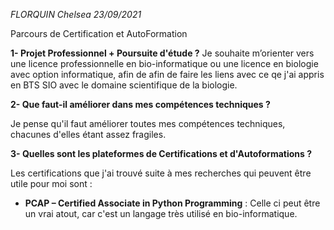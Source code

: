 *FLORQUIN Chelsea 23/09/2021*

Parcours de Certification et AutoFormation

**1- Projet Professionnel + Poursuite d'étude ?**
Je souhaite m’orienter vers une licence professionnelle en bio-informatique ou une licence en biologie avec option informatique, 
afin de afin de faire les liens avec ce qe j'ai appris en BTS SIO avec le domaine scientifique de la biologie.

**2- Que faut-il améliorer dans mes compétences techniques ?**

Je pense qu'il faut améliorer toutes mes compétences techniques, chacunes d'elles étant assez fragiles.

**3- Quelles sont les plateformes de Certifications et d'Autoformations ?**

Les certifications que j'ai trouvé suite à mes recherches qui peuvent être utile pour moi sont :
- **PCAP – Certified Associate in Python Programming** : Celle ci peut être un vrai atout, car c'est un langage très utilisé en bio-informatique.
